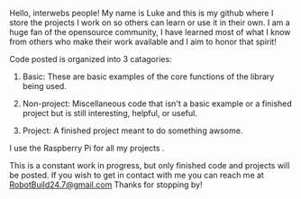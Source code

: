 Hello, interwebs people!
My name is Luke and this is my github where I store the projects I work on so others can learn or use it in their own.
I am a huge fan of the opensource community, I have learned most of what I know from others who make their work available and 
I aim to honor that spirit! 

Code posted is organized into 3 catagories:

1. Basic:
These are basic examples of the core functions of the library being used.

2. Non-project:
Miscellaneous code that isn't a basic example or a finished project but is still interesting, helpful, or useful.

3. Project:
A finished project meant to do something awsome.

I use the Raspberry Pi for all my projects .

This is a constant work in progress, but only finished code and projects will be posted. If you wish to get in contact with me
you can reach me at RobotBuild24.7@gmail.com
Thanks for stopping by!
